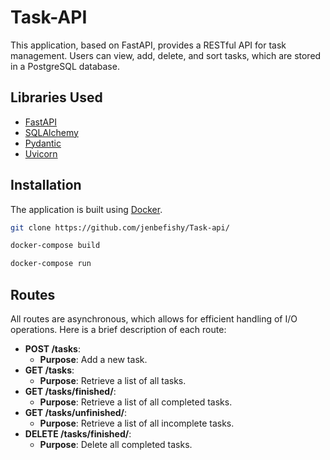 # Task-API

This application, based on FastAPI, provides a RESTful API for task management. Users can view, add, delete, and sort tasks, which are stored in a PostgreSQL database.

## Libraries Used
- [FastAPI](https://fastapi.tiangolo.com/)
- [SQLAlchemy](https://www.sqlalchemy.org/)
- [Pydantic](https://docs.pydantic.dev/latest/)
- [Uvicorn](https://www.uvicorn.org/)

## Installation

The application is built using [Docker](https://www.docker.com/).
```bash
git clone https://github.com/jenbefishy/Task-api/

docker-compose build

docker-compose run
```
## Routes
All routes are asynchronous, which allows for efficient handling of I/O operations. Here is a brief description of each route:

- **POST /tasks**: 
  - **Purpose**: Add a new task.
- **GET /tasks**: 
  - **Purpose**: Retrieve a list of all tasks.
- **GET /tasks/finished/**: 
  - **Purpose**: Retrieve a list of all completed tasks.
- **GET /tasks/unfinished/**: 
  - **Purpose**: Retrieve a list of all incomplete tasks.
- **DELETE /tasks/finished/**: 
  - **Purpose**: Delete all completed tasks.

